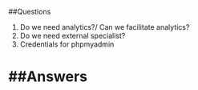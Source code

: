 ##Questions
1. Do we need analytics?/ Can we facilitate analytics?
2. Do we need external specialist?
3. Credentials for phpmyadmin

##Answers
=======

